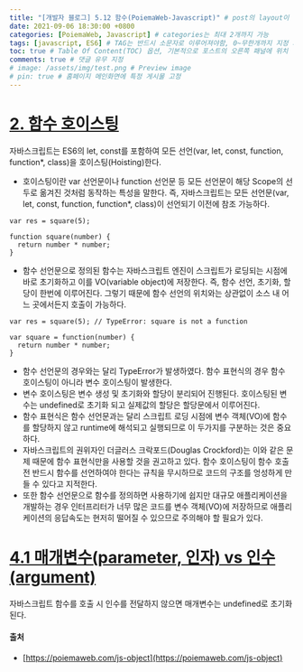 ```yaml
---
title: "[개발자 블로그] 5.12 함수(PoiemaWeb-Javascript)" # post의 layout이 기본적으로 post로 설정되어있어서 Front Matter에 따로 layout변수를 만들어 주지 않아도 됨
date: 2021-09-06 18:30:00 +0800
categories: [PoiemaWeb, Javascript] # categories는 최대 2개까지 가능
tags: [javascript, ES6] # TAG는 반드시 소문자로 이루어져야함, 0~무한개까지 지정 가능
toc: true # Table Of Content(TOC) 옵션, 기본적으로 포스트의 오른쪽 패널에 위치
comments: true # 댓글 유무 지정
# image: /assets/img/test.png # Preview image
# pin: true # 홈페이지 메인화면에 특정 게시물 고정
---
```


# [2. 함수 호이스팅](https://poiemaweb.com/js-function#2-%ED%95%A8%EC%88%98-%ED%98%B8%EC%9D%B4%EC%8A%A4%ED%8C%85)
자바스크립트는 ES6의 let, const를 포함하여 모든 선언(var, let, const, function, function*, class)을 호이스팅(Hoisting)한다.

- 호이스팅이란 var 선언문이나 function 선언문 등 모든 선언문이 해당 Scope의 선두로 옮겨진 것처럼 동작하는 특성을 말한다. 즉, 자바스크립트는 모든 선언문(var, let, const, function, function*, class)이 선언되기 이전에 참조 가능하다.

~~~
var res = square(5);

function square(number) {
  return number * number;
}
~~~

- 함수 선언문으로 정의된 함수는 자바스크립트 엔진이 스크립트가 로딩되는 시점에 바로 초기화하고 이를 VO(variable object)에 저장한다. 즉, 함수 선언, 초기화, 할당이 한번에 이루어진다. 그렇기 때문에 함수 선언의 위치와는 상관없이 소스 내 어느 곳에서든지 호출이 가능하다.

~~~
var res = square(5); // TypeError: square is not a function

var square = function(number) {
  return number * number;
}
~~~

- 함수 선언문의 경우와는 달리 TypeError가 발생하였다. 함수 표현식의 경우 함수 호이스팅이 아니라 변수 호이스팅이 발생한다.
- 변수 호이스팅은 변수 생성 및 초기화와 할당이 분리되어 진행된다. 호이스팅된 변수는 undefined로 초기화 되고 실제값의 할당은 할당문에서 이루어진다.
- 함수 표현식은 함수 선언문과는 달리 스크립트 로딩 시점에 변수 객체(VO)에 함수를 할당하지 않고 runtime에 해석되고 실행되므로 이 두가지를 구분하는 것은 중요하다.
- 자바스크립트의 권위자인 더글러스 크락포드(Douglas Crockford)는 이와 같은 문제 때문에 함수 표현식만을 사용할 것을 권고하고 있다. 함수 호이스팅이 함수 호출 전 반드시 함수를 선언하여야 한다는 규칙을 무시하므로 코드의 구조를 엉성하게 만들 수 있다고 지적한다.
- 또한 함수 선언문으로 함수를 정의하면 사용하기에 쉽지만 대규모 애플리케이션을 개발하는 경우 인터프리터가 너무 많은 코드를 변수 객체(VO)에 저장하므로 애플리케이션의 응답속도는 현저히 떨어질 수 있으므로 주의해야 할 필요가 있다.

# [4.1 매개변수(parameter, 인자) vs 인수(argument)](https://poiemaweb.com/js-function#41-%EB%A7%A4%EA%B0%9C%EB%B3%80%EC%88%98parameter-%EC%9D%B8%EC%9E%90-vs-%EC%9D%B8%EC%88%98argument)
자바스크립트 함수를 호출 시 인수를 전달하지 않으면 매개변수는 undefined로 초기화된다.

#### 출처
- [https://poiemaweb.com/js-object](https://poiemaweb.com/js-object)